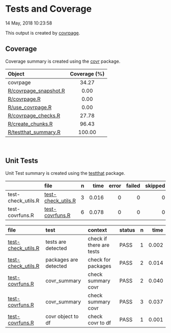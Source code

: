 Tests and Coverage
================
14 May, 2018 10:23:58

This output is created by
[covrpage](https://github.com/yonicd/covrpage).

## Coverage

Coverage summary is created using the
[covr](https://github.com/r-lib/covr) package.

| Object                                             | Coverage (%) |
| :------------------------------------------------- | :----------: |
| covrpage                                           |    34.27     |
| [R/covrpage\_snapshot.R](../R/covrpage_snapshot.R) |     0.00     |
| [R/covrpage.R](../R/covrpage.R)                    |     0.00     |
| [R/use\_covrpage.R](../R/use_covrpage.R)           |     0.00     |
| [R/covrpage\_checks.R](../R/covrpage_checks.R)     |    27.78     |
| [R/create\_chunks.R](../R/create_chunks.R)         |    96.43     |
| [R/testthat\_summary.R](../R/testthat_summary.R)   |    100.00    |

<br>

## Unit Tests

Unit Test summary is created using the
[testthat](https://github.com/r-lib/testthat)
package.

|                     | file                                               | n |  time | error | failed | skipped | warning |
| ------------------- | :------------------------------------------------- | -: | ----: | ----: | -----: | ------: | ------: |
| test-check\_utils.R | [test-check\_utils.R](testthat/test-check_utils.R) | 3 | 0.016 |     0 |      0 |       0 |       0 |
| test-covrfuns.R     | [test-covrfuns.R](testthat/test-covrfuns.R)        | 6 | 0.078 |     0 |      0 |       0 |       0 |

| file                                               | test                  | context                  | status | n |  time |
| :------------------------------------------------- | :-------------------- | :----------------------- | :----- | -: | ----: |
| [test-check\_utils.R](testthat/test-check_utils.R) | tests are detected    | check if there are tests | PASS   | 1 | 0.002 |
| [test-check\_utils.R](testthat/test-check_utils.R) | packages are detected | check for packages       | PASS   | 2 | 0.014 |
| [test-covrfuns.R](testthat/test-covrfuns.R)        | covr\_summary         | check summary covr       | PASS   | 2 | 0.040 |
| [test-covrfuns.R](testthat/test-covrfuns.R)        | covr\_summary         | check summary covr       | PASS   | 3 | 0.037 |
| [test-covrfuns.R](testthat/test-covrfuns.R)        | covr object to df     | check covr to df         | PASS   | 1 | 0.001 |
